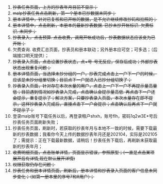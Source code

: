 1. ~~抄表任务页面，上方的抄表年月目前不显示；~~
2. ~~malp抄表任务点击刷新，第一个册本已抄数据未同步；~~
3. ~~册本详情中，针对已复核和已开帐的数据，是不允许继续修改抄码和拍照的；~~
4. ~~册本详情中，点击刷新，本册本的最新抄表数据. 已抄未抄开帐标识. 欠费标识. 未同步；~~
5. ~~抄表录入，点击预算. 点击收费，调用开帐成功后，抄表数据状态应该变为已开帐；~~
6. 欠费查询. 收费汇总页面，抄表员和册本联动；另外册本应可空；可多选；（后端接口明天提供）；
7. ~~抄表录入页面，点击设置抄表状态，点+号-号无反应，保存后成功；外部抄表状态出现重复问题；~~
8. ~~册本详情页面，当选择未抄分组的一户，抄表完成点击上一户下一户的时候，应该是未抄分组里切换；目前点下一户就进入已抄分组切换了；~~
9.  ~~抄表录入页面，针对存在本次水量的用户，点击上一户下一户不再提示量高量低；目前遇到情况如抄表录入完成，点击确认会提示量高低. 再点击下一户还会提示，重复提示了；解决方案，只要抄表录入页面，本次水量存在即不提示，这样抄表录入完成后，直接点击下一户会提示；点击确认后再点下一户就不提示了；~~
10. 登录malp账号下载任务以后，再登录租户shxh，账号flh，密码1q2w3E*号后抄表任务页面刷新失败；
11. 抄表任务页面，刷新时，若获取的抄表年月与本地不一致的时候，需要下载最新的抄表数据；我看你今天上传的数据抄表年月还是202104，实际是202105了；需提示：正在下载最新数据，请稍后！抄表任务下载后，再刷新未获取最新的抄表年月；
12. ~~收费明细页面，点击账单详情，页面显示错误，参照原型；(一直是点击某项展开后有详情,现在默认展开详情)~~
13. ~~权限获取仍存在问题；~~
14. ~~抄表任务和册本详情页面，刷新后，册本详情和抄表录入页面的客户信息未同步变化；（如第一册本里的序号7和8用户）；~~
